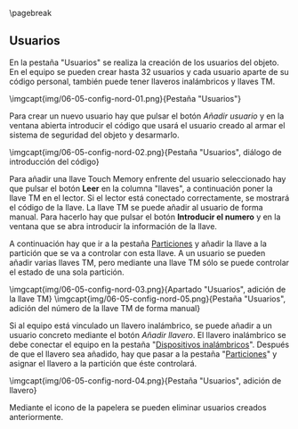 \pagebreak

## Usuarios

En la pestaña "Usuarios" se realiza la creación de los usuarios del objeto. En el equipo se pueden crear hasta 32 usuarios y cada usuario aparte de su código personal, también puede tener llaveros inalámbricos y llaves TM.

\imgcapt{img/06-05-config-nord-01.png}{Pestaña "Usuarios"}


Para crear un nuevo usuario hay que pulsar el botón *Añadir usuario* y en la ventana abierta introducir el código que usará el usuario creado al armar el sistema de seguridad del objeto y desarmarlo.

\imgcapt{img/06-05-config-nord-02.png}{Pestaña "Usuarios", diálogo de introducción del código}


Para añadir una llave Touch Memory enfrente del usuario seleccionado hay que pulsar el botón **Leer** en la columna "llaves", a continuación poner la llave TM en el lector. Si el lector está conectado correctamente, se mostrará el código de la llave. La llave TM se puede añadir al usuario de forma manual. Para hacerlo hay que pulsar el botón **Introducir el numero** y en la ventana que se abra introducir la información de la llave.

A continuación hay que ir a la pestaña [Particiones](#06-06-config-parts) y añadir la llave a la partición que se va a controlar con esta llave. A un usuario se pueden añadir varias llaves TM, pero mediante una llave TM sólo se puede controlar el estado de una sola partición.

\imgcapt{img/06-05-config-nord-03.png}{Apartado "Usuarios", adición de la llave TM}
\imgcapt{img/06-05-config-nord-05.png}{Pestaña "Usuarios", adición del número de la llave TM de forma manual}


Si al equipo está vinculado un llavero inalámbrico, se puede añadir a un usuario concreto mediante el botón *Añadir llavero*. El llavero inalámbrico se debe conectar el equipo en la pestaña "[Dispositivos inalámbricos](#06-04-config-wireless)". Después de que el llavero sea añadido, hay que pasar a la pestaña "[Particiones](#06-06-config-parts)" y asignar el llavero a la partición que éste controlará. 

\imgcapt{img/06-05-config-nord-04.png}{Pestaña "Usuarios", adición de llavero}


Mediante el icono de la papelera se pueden eliminar usuarios creados anteriormente.

